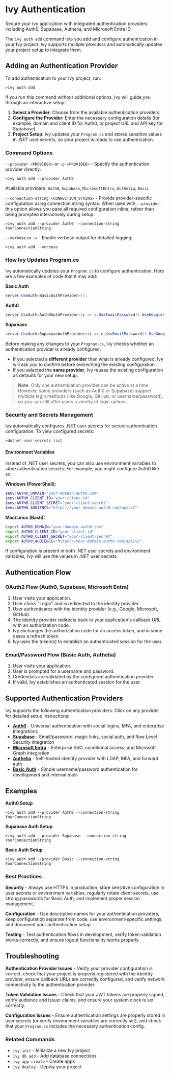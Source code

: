 ﻿# Ivy Authentication

<Ingress>
Secure your Ivy application with integrated authentication providers including Auth0, Supabase, Authelia, and Microsoft Entra ID.
</Ingress>

The `ivy auth add` command lets you add and configure authentication in your Ivy project. Ivy supports multiple providers and automatically updates your project setup to integrate them.

## Adding an Authentication Provider

To add authentication to your Ivy project, run:

```terminal
>ivy auth add
```

If you run this command without additional options, Ivy will guide you through an interactive setup:

1. **Select a Provider**: Choose from the available authentication providers
2. **Configure the Provider**: Enter the necessary configuration details (for example, domain and client ID for Auth0, or project URL and API key for Supabase)
3. **Project Setup**: Ivy updates your `Program.cs` and stores sensitive values in .NET user secrets, so your project is ready to use authentication.

### Command Options

`--provider <PROVIDER>` or `-p <PROVIDER>` - Specify the authentication provider directly:

```terminal
>ivy auth add --provider Auth0
```

Available providers: `Auth0`, `Supabase`, `MicrosoftEntra`, `Authelia`, `Basic`

`--connection-string <CONNECTION_STRING>` - Provide provider-specific configuration using connection string syntax. When used with `--provider`, this option allows you pass all required configuration inline, rather than being prompted interactively during setup:

```terminal
>ivy auth add --provider Auth0 --connection-string YourConnectionString
```

`--verbose` or `-v` - Enable verbose output for detailed logging:

```terminal
>ivy auth add --verbose
```

### How Ivy Updates Program.cs

Ivy automatically updates your `Program.cs` to configure authentication. Here are a few examples of code that it may add:

**Basic Auth**

```csharp
server.UseAuth<BasicAuthProvider>();
```

**Auth0**

```csharp
server.UseAuth<Auth0AuthProvider>(c => c.UseEmailPassword().UseGoogle().UseApple());
```

**Supabase**

```csharp
server.UseAuth<SupabaseAuthProvider>(c => c.UseEmailPassword().UseGoogle().UseGithub());
```

Before making any changes to your `Program.cs`, Ivy checks whether an authentication provider is already configured.
- If you selected a **different provider** than what is already configured, Ivy will ask you to confirm before overwriting the existing configuration.
- If you selected the **same provider**, Ivy reuses the existing configuration as defaults for your new setup.

> **Note**: Only one authentication provider can be active at a time. However, some providers (such as Auth0 or Supabase) support multiple login methods (like Google, GitHub, or username/password), so you can still offer users a variety of login options.

### Security and Secrets Management

Ivy automatically configures .NET user secrets for secure authentication configuration. To view configured secrets:

```terminal
>dotnet user-secrets list
```

#### Environment Variables

Instead of .NET user secrets, you can also use environment variables to store authentication secrets. For example, you might configure Auth0 like so:

**Windows (PowerShell):**

```powershell
$env:AUTH0_DOMAIN="your-domain.auth0.com"
$env:AUTH0_CLIENT_ID="your-client-id"
$env:AUTH0_CLIENT_SECRET="your-client-secret"
$env:AUTH0_AUDIENCE="https://your-domain.auth0.com/api/v2"
```

**Mac/Linux (Bash):**
```bash
export AUTH0_DOMAIN="your-domain.auth0.com"
export AUTH0_CLIENT_ID="your-client-id"
export AUTH0_CLIENT_SECRET="your-client-secret"
export AUTH0_AUDIENCE="https://your-domain.auth0.com/api/v2"
```

If configuration is present in both .NET user secrets and environment variables, Ivy will use the values in .NET user secrets.

## Authentication Flow

### OAuth2 Flow (Auth0, Supabase, Microsoft Entra)

1. User visits your application.
2. User clicks "Login" and is redirected to the identity provider.
3. User authenticates with the identity provider (e.g., Google, Microsoft, GitHub).
4. The identity provider redirects back to your application's callback URL with an authorization code.
5. Ivy exchanges the authorization code for an access token, and in some cases a refresh token.
6. Ivy uses the token(s) to establish an authenticated session for the user.

### Email/Password Flow (Basic Auth, Authelia)

1. User visits your application.
2. User is prompted for a username and password.
3. Credentials are validated by the configured authentication provider.
4. If valid, Ivy establishes an authenticated session for the user.

## Supported Authentication Providers

Ivy supports the following authentication providers. Click on any provider for detailed setup instructions:

- **[Auth0](Auth0.md)** - Universal authentication with social logins, MFA, and enterprise integrations
- **[Supabase](Supabase.md)** - Email/password, magic links, social auth, and Row Level Security integration
- **[Microsoft Entra](MicrosoftEntra.md)** - Enterprise SSO, conditional access, and Microsoft Graph integration
- **[Authelia](Authelia.md)** - Self-hosted identity provider with LDAP, MFA, and forward auth
- **[Basic Auth](BasicAuth.md)** - Simple username/password authentication for development and internal tools

## Examples

**Auth0 Setup**

```terminal
>ivy auth add --provider Auth0 --connection-string YourConnectionString
```

**Supabase Auth Setup**

```terminal
>ivy auth add --provider Supabase --connection-string YourConnectionString
```

**Basic Auth Setup**

```terminal
>ivy auth add --provider Basic --connection-string YourConnectionString
```

### Best Practices

**Security** - Always use HTTPS in production, store sensitive configuration in user secrets or environment variables, regularly rotate client secrets, use strong passwords for Basic Auth, and implement proper session management.

**Configuration** - Use descriptive names for your authentication providers, keep configuration separate from code, use environment-specific settings, and document your authentication setup.

**Testing** - Test authentication flows in development, verify token validation works correctly, and ensure logout functionality works properly.

## Troubleshooting

**Authentication Provider Issues** - Verify your provider configuration is correct, check that your project is properly registered with the identity provider, ensure callback URLs are correctly configured, and verify network connectivity to the authentication provider.

**Token Validation Issues** - Check that your JWT tokens are properly signed, verify audience and issuer claims, and ensure your system clock is set correctly.

**Configuration Issues** - Ensure authentication settings are properly stored in user secrets (or verify environment variables are correctly set), and check that your `Program.cs` includes the necessary authentication config.

### Related Commands

- `ivy init` - Initialize a new Ivy project
- `ivy db add` - Add database connections
- `ivy app create` - Create apps
- `ivy deploy` - Deploy your project
